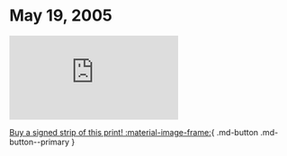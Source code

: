 # May 19, 2005

![](https://www.achewood.com/comic.php?date=05192005)

[Buy a signed strip of this print! :material-image-frame:](https://achewood-holiday-pop-up.myshopify.com/products/strip#05192005){ .md-button .md-button--primary }
